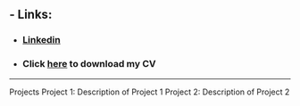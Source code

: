 ## - Links:
- ### [Linkedin](https://www.linkedin.com/in/lomfb/)
- ### Click [here](https://docs.google.com/uc?export=download&id=1xdENqbvNmsKp4ZI-mbpGBYrVztwz5vSF) to download my CV
---

Projects
Project 1: Description of Project 1
Project 2: Description of Project 2
